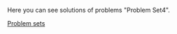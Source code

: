 Here you can see  solutions of problems "Problem Set4". 

[Problem sets](https://dspace.mit.edu/bitstream/handle/1721.1/74125/6-096-january-iap-2009/contents/assignments/index.htm)
